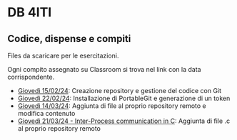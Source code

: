 # DB 4ITI
## Codice, dispense e compiti
Files da scaricare per le esercitazioni.

Ogni compito assegnato su Classroom si trova nel link con la data corrispondente.

- [Giovedì 15/02/24](https://github.com/rosarusso/Esercitazione-per-classe-4ITI.git): Creazione repository e gestione del codice con Git
- [Giovedì 22/02/24](https://github.com/rosarusso/Git-tutorial.git): Installazione di PortableGit e generazione di un token
- [Giovedì 14/03/24](14-03-24.md): Aggiunta di file al proprio repository remoto e modifica contenuto
- [Giovedì 21/03/24 - Inter-Process communication in C](14-03-24.md): Aggiunta di file .c al proprio repository remoto

